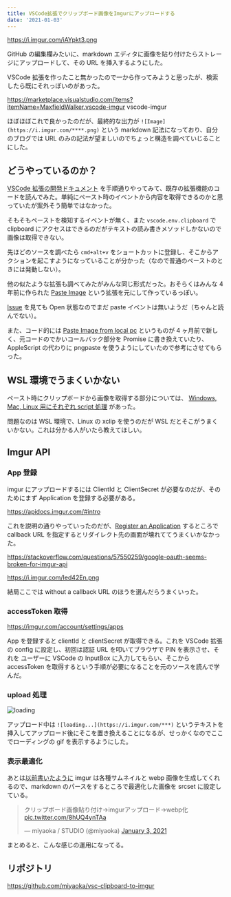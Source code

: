 ```yaml
---
title: VSCode拡張でクリップボード画像をImgurにアップロードする
date: '2021-01-03'
---
```


https://i.imgur.com/iAYpkt3.png

GitHub の編集欄みたいに、markdown エディタに画像を貼り付けたらストレージにアップロードして、その URL を挿入するようにした。

VSCode 拡張を作ったこと無かったので一から作ってみようと思ったが、検索したら既にそれっぽいのがあった。

https://marketplace.visualstudio.com/items?itemName=MaxfieldWalker.vscode-imgur
vscode-imgur

ほぼほぼこれで良かったのだが、最終的な出力が `![Image](https://i.imgur.com/****.png)` という markdown 記法になっており、自分のブログでは URL のみの記法が望ましいのでちょっと構造を調べていじることにした。

## どうやっているのか？

[VSCode 拡張の開発ドキュメント](https://code.visualstudio.com/api/get-started/your-first-extension) を手順通りやってみて、既存の拡張機能のコードを読んでみた。単純にペースト時のイベントから内容を取得できるのかと思っていたが案外そう簡単ではなかった。

そもそもペーストを検知するイベントが無く、また `vscode.env.clipboard` で clipboard にアクセスはできるのだがテキストの読み書きメソッドしかないので画像は取得できない。

先ほどのソースを調べたら `cmd+alt+v` をショートカットに登録し、そこからアクションを起こすようになっていることが分かった（なので普通のペーストのときには発動しない）。

他の似たような拡張も調べてみたがみんな同じ形式だった。おそらくはみんな 4 年前に作られた [Paste Image](https://marketplace.visualstudio.com/items?itemName=mushan.vscode-paste-image) という拡張を元にして作っているっぽい。

[Issue](https://github.com/microsoft/vscode/issues/30066) を見ても Open 状態なのでまだ paste イベントは無いようだ（ちゃんと読んでない）。

また、コード的には [Paste Image from local pc](https://marketplace.visualstudio.com/items?itemName=sakamoto66.vscode-paste-image) というものが 4 ヶ月前で新しく、元コードのでかいコールバック部分を Promise に書き換えていたり、AppleScript の代わりに pngpaste を使うようにしていたので参考にさせてもらった。

## WSL 環境でうまくいかない

ペースト時にクリップボードから画像を取得する部分については、 [Windows, Mac, Linux 用にそれぞれ script 処理](https://github.com/mushanshitiancai/vscode-paste-image/tree/fb795320aedea24a03e5c7d43d1059e4080277b3/res) があった。

問題なのは WSL 環境で、Linux の xclip を使うのだが WSL だとそこがうまくいかない。これは分かる人がいたら教えてほしい。

## Imgur API

### App 登録

imgur にアップロードするには ClientId と ClientSecret が必要なのだが、そのためにまず Application を登録する必要がある。

https://apidocs.imgur.com/#intro

これを説明の通りやっていったのだが、[Register an Application](https://api.imgur.com/oauth2/addclient) するところで callback URL を指定するとリダイレクト先の画面が壊れててうまくいかなかった。

https://stackoverflow.com/questions/57550259/google-oauth-seems-broken-for-imgur-api

https://i.imgur.com/Ied42En.png

結局ここでは without a callback URL のほうを選んだらうまくいった。

### accessToken 取得

https://imgur.com/account/settings/apps

App を登録すると clientId と clientSecret が取得できる。これを VSCode 拡張の config に設定し、初回は認証 URL を叩いてブラウザで PIN を表示させ、それを ユーザーに VSCode の InputBox に入力してもらい、そこから accessToken を取得するという手順が必要になることを元のソースを読んで学んだ。

### upload 処理

![loading](https://i.imgur.com/LEOtF90.gif)

アップロード中は `![loading...](https://i.imgur.com/***)` というテキストを挿入してアップロード後にそこを置き換えることになるが、せっかくなのでここでローディングの gif を表示するようにした。

### 表示最適化

あとは[以前書いたように](/posts/2020-12-22-optimize-imgur) imgur は各種サムネイルと webp 画像を生成してくれるので、markdown のパースをするところで最適化した画像を srcset に設定している。

<blockquote class="twitter-tweet"><p lang="ja" dir="ltr">クリップボード画像貼り付け→imgurアップロード→webp化 <a href="https://t.co/8hUQ4ynTAa">pic.twitter.com/8hUQ4ynTAa</a></p>&mdash; miyaoka / STUDIO (@miyaoka) <a href="https://twitter.com/miyaoka/status/1345691502769389568?ref_src=twsrc%5Etfw">January 3, 2021</a></blockquote> <script async src="https://platform.twitter.com/widgets.js" charset="utf-8"></script>

まとめると、こんな感じの運用になってる。

## リポジトリ

https://github.com/miyaoka/vsc-clipboard-to-imgur
